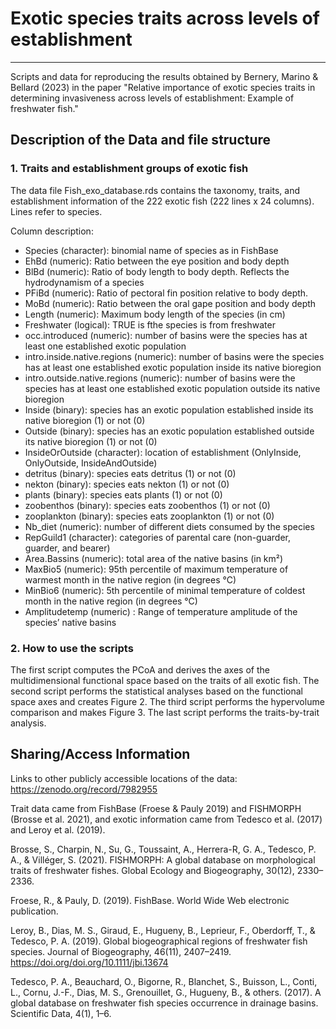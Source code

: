 # Exotic species traits across levels of establishment
---

Scripts and data for reproducing the results obtained by Bernery, Marino & Bellard (2023) in the paper "Relative importance of exotic species traits in determining invasiveness across levels of establishment: Example of freshwater fish."

## Description of the Data and file structure

### 1. Traits and establishment groups of exotic fish

The data file Fish_exo_database.rds contains the taxonomy, traits, and establishment information of the 222 exotic fish (222 lines x 24 columns).
Lines refer to species.

Column description:
- Species (character): binomial name of species as in FishBase
- EhBd (numeric): Ratio between the eye position and body depth
- BlBd (numeric): Ratio of body length to body depth. Reflects the hydrodynamism of a species                 
- PFiBd (numeric): Ratio of pectoral fin position relative to body depth.
- MoBd (numeric): Ratio between the oral gape position and body depth
- Length (numeric): Maximum body length of the species (in cm)
- Freshwater (logical): TRUE is fthe species is from freshwater
- occ.introduced (numeric): number of basins were the species has at least one established exotic population
- intro.inside.native.regions (numeric): number of basins were the species has at least one established exotic population inside its native bioregion
- intro.outside.native.regions (numeric): number of basins were the species has at least one established exotic population outside its native bioregion
- Inside (binary): species has an exotic population established inside its native bioregion (1) or not (0)
- Outside (binary): species has an exotic population established outside its native bioregion (1) or not (0)
- InsideOrOutside (character): location of establishment (OnlyInside, OnlyOutside, InsideAndOutside)
- detritus (binary): species eats detritus (1) or not (0)
- nekton (binary): species eats nekton (1) or not (0)
- plants (binary): species eats plants (1) or not (0)
- zoobenthos (binary): species eats zoobenthos (1) or not (0)
- zooplankton (binary): species eats zooplankton (1) or not (0)
- Nb_diet (numeric): number of different diets consumed by the species
- RepGuild1 (character): categories of parental care (non-guarder, guarder, and bearer)
- Area.Bassins (numeric): total area of the native basins (in km²)
- MaxBio5 (numeric): 95th percentile of maximum temperature of warmest month in the native region (in degrees °C)
- MinBio6 (numeric): 5th percentile of minimal temperature of coldest month in the native region (in degrees °C)
- Amplitudetemp (numeric) : Range of temperature amplitude of the species’ native basins


### 2. How to use the scripts

The first script computes the PCoA and derives the axes of the multidimensional functional space based on the traits of all exotic fish. The second script performs the statistical analyses based on the functional space axes and creates Figure 2. The third script performs the hypervolume comparison and makes Figure 3. The last script performs the traits-by-trait analysis.

## Sharing/Access Information

Links to other publicly accessible locations of the data: https://zenodo.org/record/7982955

Trait data came from FishBase (Froese & Pauly 2019) and FISHMORPH (Brosse et al. 2021), and exotic information came from Tedesco et al. (2017) and Leroy et al. (2019). 

Brosse, S., Charpin, N., Su, G., Toussaint, A., Herrera-R, G. A., Tedesco, P. A., & Villéger, S. (2021). FISHMORPH: A global database on morphological traits of freshwater fishes. Global Ecology and Biogeography, 30(12), 2330–2336. 

Froese, R., & Pauly, D. (2019). FishBase. World Wide Web electronic publication.

Leroy, B., Dias, M. S., Giraud, E., Hugueny, B., Leprieur, F., Oberdorff, T., & Tedesco, P. A. (2019). Global biogeographical regions of freshwater fish species. Journal of Biogeography, 46(11), 2407–2419. https://doi.org/doi.org/10.1111/jbi.13674

Tedesco, P. A., Beauchard, O., Bigorne, R., Blanchet, S., Buisson, L., Conti, L., Cornu, J.-F., Dias, M. S., Grenouillet, G., Hugueny, B., & others. (2017). A global database on freshwater fish species occurrence in drainage basins. Scientific Data, 4(1), 1–6.

